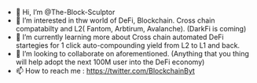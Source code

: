- 👋 Hi, I’m @The-Block-Sculptor
- 👀 I’m interested in thw world of DeFi, Blockchain. Cross chain compatabilty and L2( Fantom, Arbtirum, Avalanche). (DarkFi is coming) 
- 🌱 I’m currently learning more about Cross chain automated DeFi startegies for 1 click auto-compounding yield from L2 to L1 and back. 
- 💞️ I’m looking to collaborate on aforementioned. (Anything that you thing will help adopt the next 100M user into the DeFi economy)
- 📫 How to reach me : https://twitter.com/BlockchainByt

<!---
The-Block-Sculptor/The-Block-Sculptor is a ✨ special ✨ repository because its `README.md` (this file) appears on your GitHub profile.
You can click the Preview link to take a look at your changes.
--->
